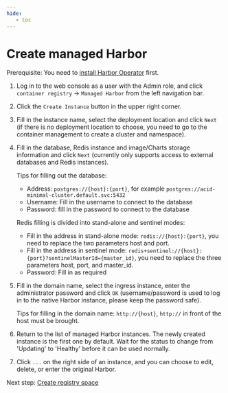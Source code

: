 ```yaml
---
hide:
   - toc
---
```


# Create managed Harbor

Prerequisite: You need to [install Harbor Operator](./operator.md) first.

1. Log in to the web console as a user with the Admin role, and click `container registry` -> `Managed Harbor` from the left navigation bar.

     

1. Click the `Create Instance` button in the upper right corner.

     

1. Fill in the instance name, select the deployment location and click `Next` (if there is no deployment location to choose, you need to go to the container management to create a cluster and namespace).

     

1. Fill in the database, Redis instance and image/Charts storage information and click `Next` (currently only supports access to external databases and Redis instances).

     Tips for filling out the database:

     - Address: `postgres://{host}:{port}`, for example `postgres://acid-minimal-cluster.default.svc:5432`
     - Username: Fill in the username to connect to the database
     - Password: fill in the password to connect to the database

     Redis filling is divided into stand-alone and sentinel modes:

     - Fill in the address in stand-alone mode: `redis://{host}:{port}`, you need to replace the two parameters host and port.
     - Fill in the address in sentinel mode: `redis+sentinel://{host}:{port}?sentinelMasterId={master_id}`, you need to replace the three parameters host, port, and master_id.
     - Password: Fill in as required

     

1. Fill in the domain name, select the ingress instance, enter the administrator password and click `OK` (username/password is used to log in to the native Harbor instance, please keep the password safe).

     Tips for filling in the domain name: `http://{host}`, `http://` in front of the host must be brought.

     

1. Return to the list of managed Harbor instances. The newly created instance is the first one by default. Wait for the status to change from 'Updating' to 'Healthy' before it can be used normally.

     

1. Click `...` on the right side of an instance, and you can choose to edit, delete, or enter the original Harbor.

     

Next step: [Create registry space](../integrate/registry-space.md)